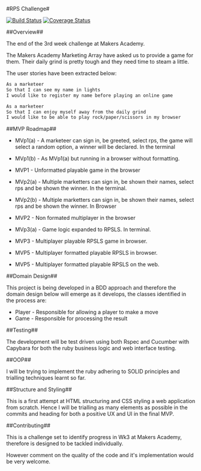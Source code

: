 #RPS Challenge#

[![Build Status](https://travis-ci.org/RBGeomaticsRob/rps-challenge.svg?branch=master)](https://travis-ci.org/RBGeomaticsRob/rps-challenge) [![Coverage Status](https://coveralls.io/repos/RBGeomaticsRob/rps-challenge/badge.svg?branch=master)](https://coveralls.io/r/RBGeomaticsRob/rps-challenge?branch=master)

##Overview##

The end of the 3rd week challenge at Makers Academy.

The Makers Academy Marketing Array have asked us to provide a game for them. Their daily grind is pretty tough and they need time to steam a little.

The user stories have been extracted below:

```sh
As a marketeer
So that I can see my name in lights
I would like to register my name before playing an online game

As a marketeer
So that I can enjoy myself away from the daily grind
I would like to be able to play rock/paper/scissors in my browser
```

##MVP Roadmap##

- MVp1(a) - A marketeer can sign in, be greeted, select rps, the game will select a random option, a winner will be declared. In the terminal

- MVp1(b) - As MVp1(a) but running in a browser without formatting.

- MVP1 - Unformatted playable game in the browser

- MVp2(a) - Multiple marketters can sign in, be shown their names, select rps and be shown the winner. In the terminal.

- MVp2(b) - Multiple marketters can sign in, be shown their names, select rps and be shown the winner. In Browser

- MVP2 - Non formated multiplayer in the browser

- MVp3(a) - Game logic expanded to RPSLS. In terminal.

- MVP3 - Multiplayer playable RPSLS game in browser.

- MVP5 - Multiplayer formatted playable RPSLS in browser.

- MVP5 - Multiplayer formatted playable RPSLS on the web.

##Domain Design##

This project is being developed in a BDD approach and therefore the domain design below will emerge as it develops, the classes identified in the process are:

- Player - Responsible for allowing a player to make a move
- Game - Responsible for processing the result


##Testing##

The development will be test driven using both Rspec and Cucumber with Capybara for both the ruby business logic and web interface testing.

##OOP##

I will be trying to implement the ruby adhering to SOLID principles and trialling techniques learnt so far.

##Structure and Styling##

This is a first attempt at HTML structuring and CSS styling a web application from scratch. Hence I will be trialling as many elements as possible in the commits and heading for both a positive UX and UI in the final MVP.

##Contributing##

This is a challenge set to identify progress in Wk3 at Makers Academy, therefore is designed to be tackled individually.

However comment on the quality of the code and it's implementation would be very welcome.

